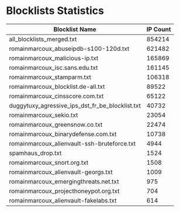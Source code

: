 # Blocklists Statistics
| Blocklist Name | IP Count |
|----|----|
| all_blocklists_merged.txt | 854214 |
| romainmarcoux_abuseipdb-s100-120d.txt | 621482 |
| romainmarcoux_malicious-ip.txt | 165869 |
| romainmarcoux_isc.sans.edu.txt | 161145 |
| romainmarcoux_stamparm.txt | 106318 |
| romainmarcoux_blocklist.de-all.txt | 89522 |
| romainmarcoux_cinsscore.com.txt | 65122 |
| duggytuxy_agressive_ips_dst_fr_be_blocklist.txt | 40732 |
| romainmarcoux_sekio.txt | 23054 |
| romainmarcoux_greensnow.co.txt | 22474 |
| romainmarcoux_binarydefense.com.txt | 10738 |
| romainmarcoux_alienvault-ssh-bruteforce.txt | 4944 |
| spamhaus_drop.txt | 1524 |
| romainmarcoux_snort.org.txt | 1508 |
| romainmarcoux_alienvault-georgs.txt | 1009 |
| romainmarcoux_emergingthreats.net.txt | 975 |
| romainmarcoux_projecthoneypot.org.txt | 704 |
| romainmarcoux_alienvault-fakelabs.txt | 614 |
